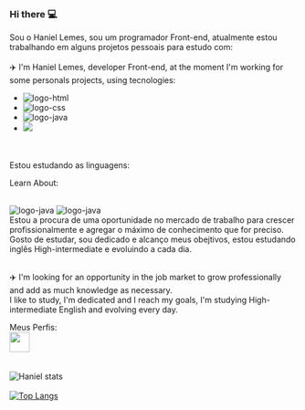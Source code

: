 ### Hi there :computer:

Sou o Haniel Lemes, sou um programador Front-end, atualmente estou trabalhando em alguns projetos pessoais para estudo com:
<br>
<br>
 :airplane: I'm Haniel Lemes, developer Front-end, at the moment I'm working for some personals projects, using tecnologies:
<br>
- <img src="https://img.shields.io/badge/HTML-239120?style=for-the-badge&logo=html5&logoColor=white" alt="logo-html"/>
- <img src="https://img.shields.io/badge/CSS-239120?&style=for-the-badge&logo=css3&logoColor=white" alt="logo-css"/>
- <img src="https://img.shields.io/badge/JavaScript-323330?style=for-the-badge&logo=javascript&logoColor=F7DF1E" alt="logo-java">
- <img src="https://img.shields.io/badge/Node.js-43853D?style=for-the-badge&logo=node.js&logoColor=white">

<br>
<br>
Estou estudando as linguagens:
<p>Learn About:</p>
<br>
<img src="https://img.shields.io/badge/JavaScript-323330?style=for-the-badge&logo=javascript&logoColor=F7DF1E" alt="logo-java">
<img src="https://img.shields.io/badge/React-20232A?style=for-the-badge&logo=react&logoColor=61DAFB" alt="logo-java"/>
<br>
Estou a procura de uma oportunidade no mercado de trabalho para crescer profissionalmente e agregar o máximo de conhecimento que for preciso.
<br>
  Gosto de estudar, sou dedicado e alcanço meus obejtivos, estou estudando inglês High-intermediate e evoluindo a cada dia.
<br>
<br>

 :airplane:  I'm looking for an opportunity in the job market to grow professionally and add as much knowledge as necessary. 
 <br>
 I like to study, I'm dedicated and I reach my goals, I'm studying High-intermediate English and evolving every day.
<br>

Meus Perfis:
<br>
<a href="https://www.linkedin.com/in/haniel-lemes-zangirolami-621a58207/" target="_blank"> <img src="https://t.ctcdn.com.br/09Y6BbLFxNn7XGCYRGzEI0p0oy8=/400x400/smart/filters:format(webp)/i490027.jpeg" height="35px"> <a/>
<br>
<br>


![Haniel stats](https://github-readme-stats.vercel.app/api?username=Hanielss&show_icons=true&theme=transparent)
<br>
<br>
[![Top Langs](https://github-readme-stats.vercel.app/api/top-langs/?username=hanielss&layout=donut-vertical)](https://github.com/anuraghazra/github-readme-stats)



